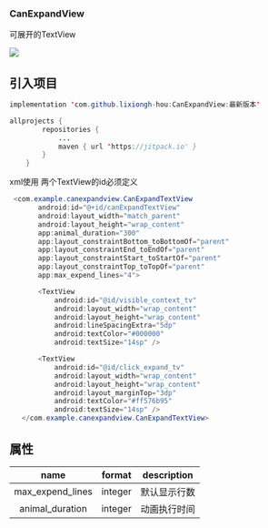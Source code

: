 ### CanExpandView
可展开的TextView


[![](https://jitpack.io/v/lixiongh-hou/CanExpandView.svg)](https://jitpack.io/#lixiongh-hou/CanExpandView)

## 引入项目

```java
implementation 'com.github.lixiongh-hou:CanExpandView:最新版本'
```
```java
allprojects {
		repositories {
			...
			maven { url 'https://jitpack.io' }
		}
	}
```

xml使用 两个TextView的id必须定义
 
 ```java
  <com.example.canexpandview.CanExpandTextView
        android:id="@+id/canExpandTextView"
        android:layout_width="match_parent"
        android:layout_height="wrap_content"
        app:animal_duration="300"
        app:layout_constraintBottom_toBottomOf="parent"
        app:layout_constraintEnd_toEndOf="parent"
        app:layout_constraintStart_toStartOf="parent"
        app:layout_constraintTop_toTopOf="parent"
        app:max_expend_lines="4">

        <TextView
            android:id="@id/visible_context_tv"
            android:layout_width="wrap_content"
            android:layout_height="wrap_content"
            android:lineSpacingExtra="5dp"
            android:textColor="#000000"
            android:textSize="14sp" />

        <TextView
            android:id="@id/click_expand_tv"
            android:layout_width="wrap_content"
            android:layout_height="wrap_content"
            android:layout_marginTop="3dp"
            android:textColor="#ff576b95"
            android:textSize="14sp" />
    </com.example.canexpandview.CanExpandTextView>
 ```
 ## 属性

|            name             |  format   |   description    |
| :-------------------------: | :-------: | :--------------: |
|         max_expend_lines    |  integer  |     默认显示行数 |
|       animal_duration       | integer   |     动画执行时间  |

    
